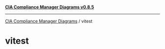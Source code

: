 [**CIA Compliance Manager Diagrams v0.8.5**](../README.md)

***

[CIA Compliance Manager Diagrams](../modules.md) / vitest

# vitest
